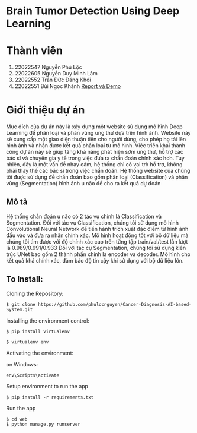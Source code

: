 # Brain Tumor Detection Using Deep Learning
# Thành viên
1. 22022547 Nguyễn Phú Lộc
2. 22022605 Nguyễn Duy Minh Lâm
3. 22022552 Trần Đức Đăng Khôi
4. 22022551 Bùi Ngọc Khánh
[Report và Demo]( https://drive.google.com/drive/folders/1YXsobF5helTy3xYGuaQnY7D3u5a6g63d?usp=sharing)
# Giới thiệu dự án
Mục đích của dự án này là xây dựng một website sử dụng mô hình Deep Learning để phân loại và phân vùng ung thư dựa trên hình ảnh. Website này sẽ cung cấp một giao diện thuận tiện cho người dùng, cho phép họ tải lên hình ảnh và nhận được kết quả phân loại từ mô hình. Việc triển khai thành công dự án này sẽ giúp tăng khả năng phát hiện sớm ung thư, hỗ trợ các bác sĩ và chuyên gia y tế trong việc đưa ra chẩn đoán chính xác hơn. Tuy nhiên, đây là một vấn đề nhạy cảm, hệ thống chỉ có vai trò hỗ trợ, không phải thay thế các bác sĩ trong việc chẩn đoán. Hệ thống website của chúng tôi được sử dụng để chẩn đoán bao gồm phân loại (Classification) và phân vùng (Segmentation) hình ảnh u não để cho ra kết quả dự đoán

## Mô tả
Hệ thống chẩn đoán u não có 2 tác vụ chính là Classification và Segmentation.
Đối với tác vụ Classification, chúng tôi sử dụng mô hình Convolutional Neural Network để tiến hành trích xuất đặc điểm từ hình ảnh đầu vào và đưa ra nhãn chính xác. Mô hình hoạt động tốt với bộ dữ liệu mà chúng tôi tìm được với độ chính xác cao trên từng tập train/val/test lần lượt là 0.989/0.991/0.933
Đối với tác cụ Segmentation, chúng tôi sử dụng kiến trúc UNet bao gồm 2 thành phần chính là encoder và decoder. Mô hình cho kết quả khá chính xác, đảm bảo độ tin cậy khi sử dụng với bộ dữ liệu lớn.

## To Install:

Cloning the Repository:

```
$ git clone https://github.com/phulocnguyen/Cancer-Diagnosis-AI-based-System.git

```

Installing the environment control:

```
$ pip install virtualenv

$ virtualenv env

```

Activating the environment:

on Windows:
```
env\Scripts\activate
```

Setup environment to run the app
```
$ pip install -r requirements.txt
```
Run the app
```
$ cd web
$ python manage.py runserver
```

